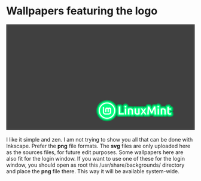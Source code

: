 # Wallpapers featuring the logo
![preview](https://github.com/SebastJava/linuxmint-logo/blob/master/wallpaper/Neon-02.svg)


I like it simple and zen. I am not trying to show you all that can be done with Inkscape. Prefer the **png** file formats. The **svg** files are only uploaded here as the sources files, for future edit purposes. Some wallpapers here are also fit for the login window. If you want to use one of these for the login window, you should open as root this /usr/share/backgrounds/ directory and place the **png** file there. This way it will be available system-wide.

